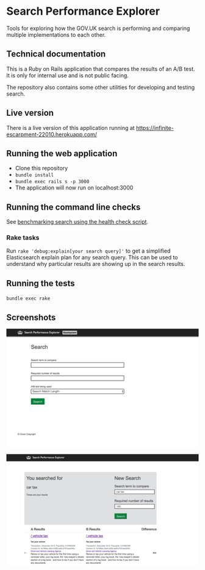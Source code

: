 # Search Performance Explorer
Tools for exploring how the GOV.UK search is performing and comparing multiple implementations to each other.

## Technical documentation
This is a Ruby on Rails application that compares the results of an A/B test.
It is only for internal use and is not public facing.

The repository also contains some other utilities for developing and testing search.

## Live version
There is a live version of this application running at https://infinite-escarpment-22010.herokuapp.com/

## Running the web application
* Clone this repository
* `bundle install`
* `bundle exec rails s -p 3000`
* The application will now run on localhost:3000

## Running the command line checks
See [benchmarking search using the health check script](health-check.md).

### Rake tasks
Run `rake 'debug:explain[your search query]'` to get a simplified Elasticsearch explain plan for any search query. This can be used to understand why particular results are showing up in the search results.

## Running the tests
`bundle exec rake`

## Screenshots
![screenshot01](app/assets/images/screenshot01.png)

![screenshot02](app/assets/images/screenshot02.png)
